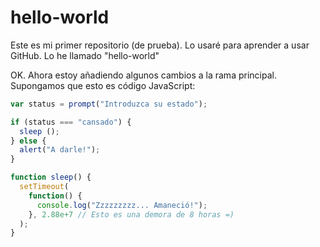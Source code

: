 # hello-world
Este es mi primer repositorio (de prueba). Lo usaré para aprender a usar GitHub. Lo he llamado "hello-world"

OK. Ahora estoy añadiendo algunos cambios a la rama principal.
Supongamos que esto es código JavaScript:

```javascript
var status = prompt("Introduzca su estado");

if (status === "cansado") {
  sleep ();
} else {
  alert("A darle!");
}

function sleep() {
  setTimeout(
    function() {
      console.log("Zzzzzzzzz... Amaneció!");
    }, 2.88e+7 // Esto es una demora de 8 horas =)
  );
}
```
